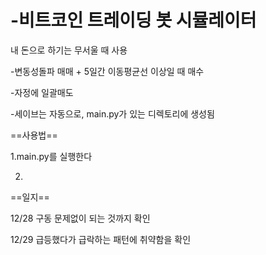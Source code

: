 # -비트코인 트레이딩 봇 시뮬레이터

 내 돈으로 하기는 무서울 때 사용
 
 -변동성돌파 매매 + 5일간 이동평균선 이상일 때 매수
 
 -자정에 일괄매도
 
 -세이브는 자동으로, main.py가 있는 디렉토리에 생성됨
 
  
 

==사용법==

1.main.py를 실행한다

2.


==일지==

12/28 구동 문제없이 되는 것까지 확인

12/29 급등했다가 급락하는 패턴에 취약함을 확인

